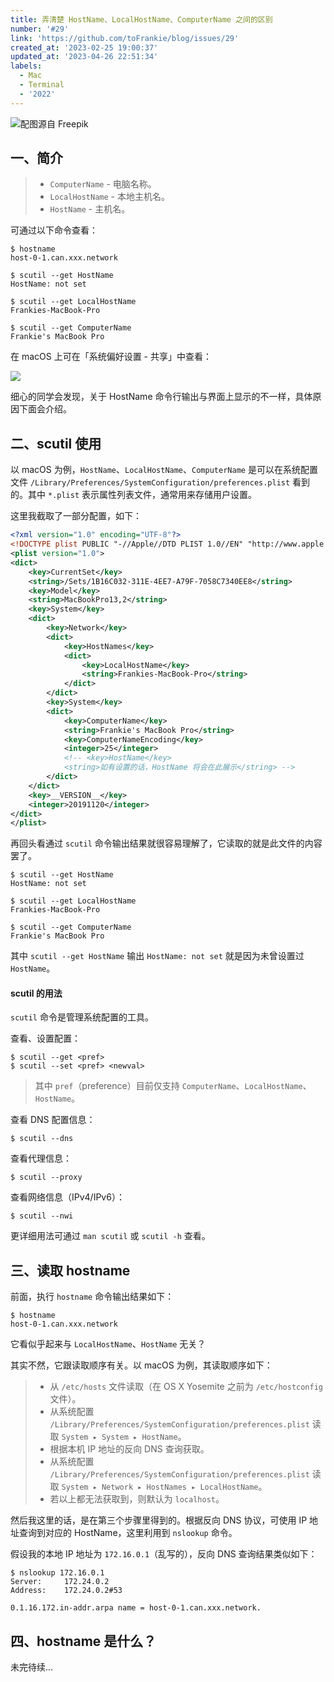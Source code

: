 ```yaml
---
title: 弄清楚 HostName、LocalHostName、ComputerName 之间的区别
number: '#29'
link: 'https://github.com/toFrankie/blog/issues/29'
created_at: '2023-02-25 19:00:37'
updated_at: '2023-04-26 22:51:34'
labels:
  - Mac
  - Terminal
  - '2022'
---
```

![配图源自 Freepik](https://upload-images.jianshu.io/upload_images/5128488-52ae2ffc24f242ed.jpg?imageMogr2/auto-orient/strip%7CimageView2/2/w/1240)


## 一、简介

> * `ComputerName` - 电脑名称。
> * `LocalHostName` - 本地主机名。
> * `HostName` - 主机名。

可通过以下命令查看：

```shell
$ hostname
host-0-1.can.xxx.network

$ scutil --get HostName
HostName: not set

$ scutil --get LocalHostName
Frankies-MacBook-Pro

$ scutil --get ComputerName
Frankie's MacBook Pro
```

在 macOS 上可在「系统偏好设置 - 共享」中查看：

![](https://upload-images.jianshu.io/upload_images/5128488-3ec05df70efe702e.png?imageMogr2/auto-orient/strip%7CimageView2/2/w/1240)

细心的同学会发现，关于 HostName 命令行输出与界面上显示的不一样，具体原因下面会介绍。

<!--
![](https://upload-images.jianshu.io/upload_images/5128488-2d1ecce3052459ed.png?imageMogr2/auto-orient/strip%7CimageView2/2/w/1240)
-->


## 二、scutil 使用

以 macOS 为例，`HostName`、`LocalHostName`、`ComputerName` 是可以在系统配置文件 `/Library/Preferences/SystemConfiguration/preferences.plist` 看到的。其中 `*.plist` 表示属性列表文件，通常用来存储用户设置。

这里我截取了一部分配置，如下：

```xml
<?xml version="1.0" encoding="UTF-8"?>
<!DOCTYPE plist PUBLIC "-//Apple//DTD PLIST 1.0//EN" "http://www.apple.com/DTDs/PropertyList-1.0.dtd">
<plist version="1.0">
<dict>
	<key>CurrentSet</key>
	<string>/Sets/1B16C032-311E-4EE7-A79F-7058C7340EE8</string>
	<key>Model</key>
	<string>MacBookPro13,2</string>
	<key>System</key>
	<dict>
		<key>Network</key>
		<dict>
			<key>HostNames</key>
			<dict>
				<key>LocalHostName</key>
				<string>Frankies-MacBook-Pro</string>
			</dict>
		</dict>
		<key>System</key>
		<dict>
			<key>ComputerName</key>
			<string>Frankie's MacBook Pro</string>
			<key>ComputerNameEncoding</key>
			<integer>25</integer>
			<!-- <key>HostName</key>
			<string>如有设置的话，HostName 将会在此展示</string> -->
		</dict>
	</dict>
	<key>__VERSION__</key>
	<integer>20191120</integer>
</dict>
</plist>
```
再回头看通过 `scutil` 命令输出结果就很容易理解了，它读取的就是此文件的内容罢了。

```shell
$ scutil --get HostName
HostName: not set

$ scutil --get LocalHostName
Frankies-MacBook-Pro

$ scutil --get ComputerName
Frankie's MacBook Pro
```

其中 `scutil --get HostName` 输出 `HostName: not set` 就是因为未曾设置过 `HostName`。

#### scutil 的用法

`scutil` 命令是管理系统配置的工具。

查看、设置配置：

```shell
$ scutil --get <pref>
$ scutil --set <pref> <newval>
```

> 其中 `pref`（preference）目前仅支持 `ComputerName`、`LocalHostName`、`HostName`。

查看 DNS 配置信息：

```shell
$ scutil --dns
```
查看代理信息：

```shell
$ scutil --proxy
```
查看网络信息（IPv4/IPv6）：

```shell
$ scutil --nwi
```

更详细用法可通过 `man scutil` 或 `scutil -h` 查看。

## 三、读取 hostname

前面，执行 `hostname` 命令输出结果如下：

```shell
$ hostname
host-0-1.can.xxx.network
```
它看似乎起来与 `LocalHostName`、`HostName` 无关？

其实不然，它跟读取顺序有关。以 macOS 为例，其读取顺序如下：

> * 从 `/etc/hosts` 文件读取（在 OS X Yosemite 之前为 `/etc/hostconfig` 文件）。
> * 从系统配置 `/Library/Preferences/SystemConfiguration/preferences.plist` 读取 `System ▸ System ▸ HostName`。
> * 根据本机 IP 地址的反向 DNS 查询获取。
> * 从系统配置 `/Library/Preferences/SystemConfiguration/preferences.plist` 读取 `System ▸ Network ▸ HostNames ▸ LocalHostName`。
> * 若以上都无法获取到，则默认为 `localhost`。

然后我这里的话，是在第三个步骤里得到的。根据反向 DNS 协议，可使用 IP 地址查询到对应的 HostName，这里利用到 `nslookup` 命令。

假设我的本地 IP 地址为 `172.16.0.1`（乱写的），反向 DNS 查询结果类似如下：

```shell
$ nslookup 172.16.0.1
Server:		172.24.0.2
Address:	172.24.0.2#53

0.1.16.172.in-addr.arpa	name = host-0-1.can.xxx.network.

```

## 四、hostname 是什么？

未完待续...

<!--

## 五、参考文章

* [搞懂 macOS 上的主机名/hostname/ComputerName](https://shockerli.net/post/macos-hostname-scutil/)
* [scutil 命令](http://blog.fpliu.com/it/os/macOS/software/scutil)
* [macOS - ComputerName、HostName、LocalHostName、UserName、FullUserName、NetBiosName](https://blog.csdn.net/lovechris00/article/details/88707690)
* [计算机名、主机名、用户账户名与 NetBIOS 名有什么区别](https://zhidao.baidu.com/question/103126974.html)
* [HOW TO FIND YOUR COMPUTER NAME](https://drexel.edu/it/help/a-z/computer-names/)
* [浅谈主机名](https://linux.cn/article-13897-1.html)
* [Linux 操作系统主机名（hostname）简说（v0.1b）](http://scm.zoomquiet.top/data/20071021195338/index.html)

-->
